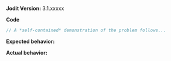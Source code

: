<!-- BUGS: Please use this template -->
<!-- QUESTIONS: This is not a general support forum! Ask Qs at http://stackoverflow.com/questions/tagged/jodit -->

**Jodit Version:**  3.1.xxxxx

**Code**

```ts
// A *self-contained* demonstration of the problem follows...
```

**Expected behavior:**

**Actual behavior:**
